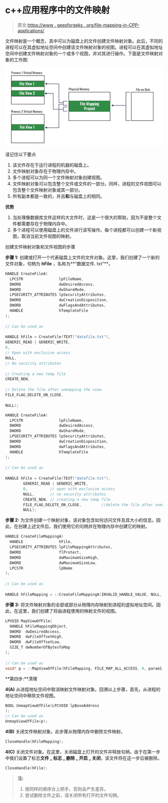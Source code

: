 # c++应用程序中的文件映射

> 原文:[https://www . geesforgeks . org/file-mapping-in-CPP-applications/](https://www.geeksforgeeks.org/file-mapping-in-cpp-applications/)

文件映射是一个概念，其中可以为磁盘上的文件创建文件映射对象。此后，不同的进程可以在其虚拟地址空间中创建该文件映射对象的视图。进程可以在其虚拟地址空间中创建文件映射对象的一个或多个视图，并对其进行操作。下面是文件映射对象的工作图:

![](img/a8f37a959850e14d457504efa9877b0d.png)

请记住以下要点

1.  该文件存在于运行进程的机器的磁盘上。
2.  文件映射对象存在于物理内存中。
3.  多个进程可以为同一个文件映射对象创建视图。
4.  文件映射对象可以包含整个文件或文件的一部分。同样，进程的文件视图可以包含整个文件映射对象或其一部分。
5.  所有副本都是一致的，并且**和**与磁盘上的相同。

**优势**

1.  当处理像数据库文件这样的大文件时，这是一个很大的帮助，因为不是整个文件都需要存在于物理内存中。
2.  多个进程可以使用磁盘上的文件进行读写操作。每个进程都可以创建一个新视图，取消当前文件视图的映射。

创建文件映射对象和文件视图的步骤

**步骤 1:** 创建或打开一个代表磁盘上文件的文件对象。这里，我们创建了一个新的文件对象，句柄为 **hFile** ，名称为**“数据文件. txt”**。

```cpp
HANDLE CreateFileA(
  LPCSTR                lpFileName,
  DWORD                 dwDesiredAccess,
  DWORD                 dwShareMode,
  LPSECURITY_ATTRIBUTES lpSecurityAttributes,
  DWORD                 dwCreationDisposition,
  DWORD                 dwFlagsAndAttributes,
  HANDLE                hTemplateFile
);

// Can be used as 

HANDLE hFile = CreateFile(TEXT("datafile.txt"),
GENERIC_READ | GENERIC_WRITE,
0,          
// Open with exclusive access
NULL,
// No security attributes

// Creating a new temp file
CREATE_NEW,

// Delete the file after unmapping the view 
FILE_FLAG_DELETE_ON_CLOSE,   

NULL);
```

```cpp
HANDLE CreateFileA(
  LPCSTR                lpFileName,
  DWORD                 dwDesiredAccess,
  DWORD                 dwShareMode,
  LPSECURITY_ATTRIBUTES lpSecurityAttributes,
  DWORD                 dwCreationDisposition,
  DWORD                 dwFlagsAndAttributes,
  HANDLE                hTemplateFile
);

// Can be used as 

HANDLE hFile = CreateFile(TEXT("datafile.txt"),
        GENERIC_READ | GENERIC_WRITE,
        0,          // open with exclusive access
        NULL,       // no security attributes
        CREATE_NEW, // creating a new temp file
        FILE_FLAG_DELETE_ON_CLOSE,         //delete the file after unmapping the view
        NULL);
```

**步骤 2:** 为文件创建一个映射对象，该对象包含如何访问文件及其大小的信息。因此，在创建上述文件后，我们使用它的句柄并在物理内存中创建它的映射。

```cpp
HANDLE CreateFileMappingA(
  HANDLE                hFile,
  LPSECURITY_ATTRIBUTES lpFileMappingAttributes,
  DWORD                 flProtect,
  DWORD                 dwMaximumSizeHigh,
  DWORD                 dwMaximumSizeLow,
  LPCSTR                lpName
);

// Can be used as 

HANDLE hFileMapping = ::CreateFileMappingA(INVALID_HANDLE_VALUE, NULL, PAGE_READWRITE, 0, bufferSize, filename);
```

**步骤 3:** 将文件映射对象的全部或部分从物理内存映射到进程的虚拟地址空间。因此，在这里，我们创建了将由进程使用的映射文件的视图。

```cpp
LPVOID MapViewOfFile(
  HANDLE hFileMappingObject,
  DWORD  dwDesiredAccess,
  DWORD  dwFileOffsetHigh,
  DWORD  dwFileOffsetLow,
  SIZE_T dwNumberOfBytesToMap
);

// Can be used as
void* p = ::MapViewOfFile(hFileMapping, FILE_MAP_ALL_ACCESS, 0, param1, param2);
```

**第四步:**清理

**4(A)** 从进程地址空间中取消映射文件映射对象。回溯以上步骤，首先，从进程的地址空间中移除文件视图。

```cpp
BOOL UnmapViewOfFile(LPCVOID lpBaseAddress
);
// Can be used as
UnmapViewOfFile(p);
```

**4(B)** 关闭文件映射对象。此步骤从物理内存中删除文件映射。

```cpp
CloseHandle(hFileMapping);
```

**4(C)** 关闭文件对象。在这里，关闭磁盘上打开的文件并释放句柄。由于在第一步中我们设置了标志**文件 _ 标志 _ 删除 _ 开启 _ 关闭**，该文件将在这一步后被删除。

```cpp
CloseHandle(hFile);
```

> **注:**
> 
> 1.  按同样的顺序合上把手，否则会产生差异。
> 2.  尝试删除文件之前，请关闭所有打开的文件句柄。